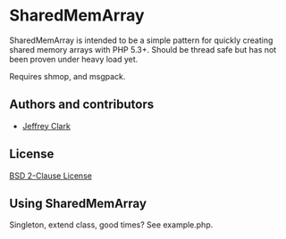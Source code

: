 # SharedMemArray

SharedMemArray is intended to be a simple pattern for quickly creating shared memory arrays with PHP 5.3+.
Should be thread safe but has not been proven under heavy load yet.

Requires shmop, and msgpack.

## Authors and contributors

* [Jeffrey Clark](https://github.com/h0tw1r3)

## License

[BSD 2-Clause License](http://www.opensource.org/licenses/bsd-license.php)

## Using SharedMemArray

Singleton, extend class, good times?  See example.php.
